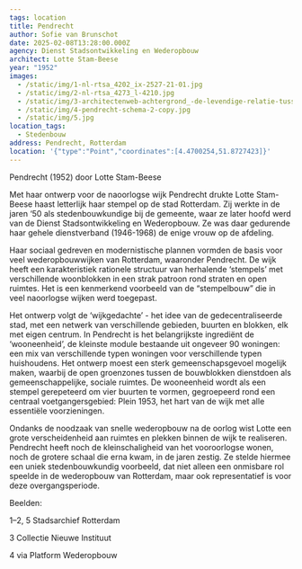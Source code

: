 ```yaml
---
tags: location
title: Pendrecht
author: Sofie van Brunschot
date: 2025-02-08T13:28:00.000Z
agency: Dienst Stadsontwikkeling en Wederopbouw
architect: Lotte Stam-Beese
year: "1952"
images:
  - /static/img/1-nl-rtsa_4202_ix-2527-21-01.jpg
  - /static/img/2-nl-rtsa_4273_l-4210.jpg
  - /static/img/3-architectenweb-achtergrond_-de-levendige-relatie-tussen-nederland-en-het-bauhaus-beeld-12-copyright-het-nieuwe-instituut-rotterdam-archief-lotte-stam-beese-.jpg
  - /static/img/4-pendrecht-schema-2-copy.jpg
  - /static/img/5.jpg
location_tags:
  - Stedenbouw
address: Pendrecht, Rotterdam
location: '{"type":"Point","coordinates":[4.4700254,51.8727423]}'
---
```

Pendrecht (1952) door Lotte Stam-Beese

Met haar ontwerp voor de naoorlogse wijk Pendrecht drukte Lotte Stam-Beese haast letterlijk haar stempel op de stad Rotterdam. Zij werkte in de jaren ‘50 als stedenbouwkundige bij de gemeente, waar ze later hoofd werd van de Dienst Stadsontwikkeling en Wederopbouw. Ze was daar gedurende haar gehele dienstverband (1946-1968) de enige vrouw op de afdeling.

Haar sociaal gedreven en modernistische plannen vormden de basis voor veel wederopbouwwijken van Rotterdam, waaronder Pendrecht. De wijk heeft een karakteristiek rationele structuur van herhalende ‘stempels’ met verschillende woonblokken in een strak patroon rond straten en open ruimtes. Het is een kenmerkend voorbeeld van de “stempelbouw” die in veel naoorlogse wijken werd toegepast.

Het ontwerp volgt de ‘wijkgedachte’ - het idee van de gedecentraliseerde stad, met een netwerk van verschillende gebieden, buurten en blokken, elk met eigen centrum. In Pendrecht is het belangrijkste ingrediënt de ‘wooneenheid’, de kleinste module bestaande uit ongeveer 90 woningen: een mix van verschillende typen woningen voor verschillende typen huishoudens. Het ontwerp moest een sterk gemeenschapsgevoel mogelijk maken, waarbij de open groenzones tussen de bouwblokken dienstdoen als gemeenschappelijke, sociale ruimtes. De wooneenheid wordt als een stempel gerepeteerd om vier buurten te vormen, gegroepeerd rond een centraal voetgangersgebied: Plein 1953, het hart van de wijk met alle essentiële voorzieningen.

Ondanks de noodzaak van snelle wederopbouw na de oorlog wist Lotte een grote verscheidenheid aan ruimtes en plekken binnen de wijk te realiseren. Pendrecht heeft noch de kleinschaligheid van het vooroorlogse wonen, noch de grotere schaal die erna kwam, in de jaren zestig. Ze stelde hiermee een uniek stedenbouwkundig voorbeeld, dat niet alleen een onmisbare rol speelde in de wederopbouw van Rotterdam, maar ook representatief is voor deze overgangsperiode.

Beelden:

1–2, 5 Stadsarchief Rotterdam

[](https://www.instagram.com/stadsarchief010/)
3 Collectie Nieuwe Instituut

[](https://www.instagram.com/collection_nieuweinstituut/)
4 via Platform Wederopbouw
